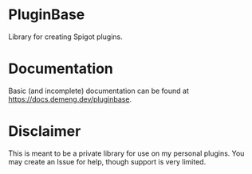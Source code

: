 # PluginBase

Library for creating Spigot plugins.

# Documentation

Basic (and incomplete) documentation can be found at https://docs.demeng.dev/pluginbase.

# Disclaimer

This is meant to be a private library for use on my personal plugins. You may create an Issue for
help, though support is very limited.
